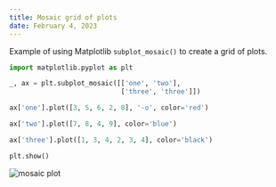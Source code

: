 ```yaml
---
title: Mosaic grid of plots
date: February 4, 2023
---
```


Example of using Matplotlib `subplot_mosaic()` to create a grid of plots.

```python
import matplotlib.pyplot as plt

_, ax = plt.subplot_mosaic([['one', 'two'],
                            ['three', 'three']])

ax['one'].plot([3, 5, 6, 2, 8], '-o', color='red')

ax['two'].plot([7, 8, 4, 9], color='blue')

ax['three'].plot([1, 3, 4, 2, 3, 4], color='black')

plt.show()
```

<p><img src="../img/matplotlib-mosaic.png" style="max-width:500px;" alt="mosaic plot"></p>
